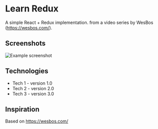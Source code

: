 # Learn Redux

A simple React + Redux implementation. from a video series by WesBos (https://wesbos.com/).

## Screenshots
![Example screenshot](./img/screenshot.png)

## Technologies
* Tech 1 - version 1.0
* Tech 2 - version 2.0
* Tech 3 - version 3.0

## Inspiration
Based on https://wesbos.com/
